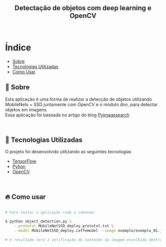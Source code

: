 <h2 align="center">
    <b>Detectação de objetos com deep learning e OpenCV</b> 
</h2>

<br> 

# Índice

- [Sobre](#sobre)
- [Tecnologias Utilizadas](#tecnologias-utilizadas)
- [Como Usar](#como-usar)

<a id="sobre"></a>

## :bookmark: Sobre

Esta aplicação é uma forma de realizar a detecção de objetos utilizando MobileNets + SSD juntamente com OpenCV e o módulo dnn, para detectar objetos em imagens.
<br>
Essa aplicação foi baseada no artigo do blog [Pyimagesearch](https://www.pyimagesearch.com/2017/09/11/object-detection-with-deep-learning-and-opencv/)

<br> 

<a id="tecnologias-utilizadas"></a>

## :rocket: Tecnologias Utilizadas

O projeto foi desenvolvido utilizando as seguintes tecnologias

- [TensorFlow](https://www.tensorflow.org/lite/models/object_detection/overview)
- [Pyhon](https://www.python.org/)
- [OpenCV](https://www.python.org/)

<br> 

## :fire: Como usar


```sh

# Para testar a aplicação rode o comando:

$ python object_detection.py \
	--prototxt MobileNetSSD_deploy.prototxt.txt \
	--model MobileNetSSD_deploy.caffemodel --image exemplo/exemplo_01.jpg 
	
# O resultado será a verificação do conteúdo da imagem escolhida dentro do diretório exemplo (a imagem em questão é exemplo_01.jpg)

```

